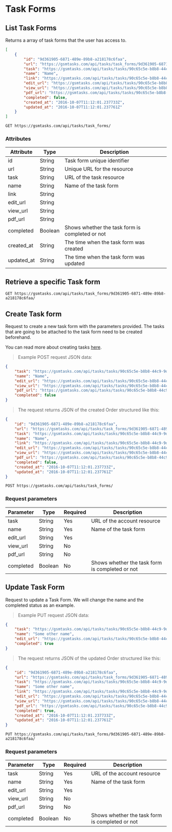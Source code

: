 # Task Forms

## List Task Forms

Returns a array of task forms that the user has access to.

```json
[
    {
        "id": "9d361905-6871-489e-89b8-a218178c6faa",
        "url": "https://gsmtasks.com/api/tasks/task_forms/9d361905-6871-489e-89b8-a218178c6faa/",
        "task": "https://gsmtasks.com/api/tasks/tasks/90c65c5e-b8b8-44c9-9d8b-cb7f91b53c38/",
        "name": "Name",
        "link": "https://gsmtasks.com/api/tasks/tasks/90c65c5e-b8b8-44c9-9d8b-cb7f91b53c38/",
        "edit_url": "https://gsmtasks.com/api/tasks/tasks/90c65c5e-b8b8-44c9-9d8b-cb7f91b53c38/",
        "view_url": "https://gsmtasks.com/api/tasks/tasks/90c65c5e-b8b8-44c9-9d8b-cb7f91b53c38/",
        "pdf_url": "https://gsmtasks.com/api/tasks/tasks/90c65c5e-b8b8-44c9-9d8b-cb7f91b53c38/",
        "completed": false,
        "created_at": "2016-10-07T11:12:01.237733Z",
        "updated_at": "2016-10-07T11:12:01.237761Z"
    }
]
```

`GET https://gsmtasks.com/api/tasks/task_forms/`

### Attributes

Attribute    | Type   | Description
------------ | ------ | -----------
id           | String | Task form unique identifier
url          | String | Unique URL for the resource
task         | String | URL of the task resource
name         | String | Name of the task form
link         | String | 
edit_url     | String | 
view_url     | String | 
pdf_url      | String | 
completed    | Boolean| Shows whether the task form is completed or not
created_at   | String | The time when the task form was created
updated_at   | String | The time when the task form was updated

## Retrieve a specific Task form

`GET https://gsmtasks.com/api/tasks/task_forms/9d361905-6871-489e-89b8-a218178c6faa/`

## Create Task form

Request to create a new task form with the parameters provided. The tasks that are going to be attached to the task form need to be created beforehand.

You can read more about creating tasks [here](#tasks).

> Example POST request JSON data:

```json
{
    "task": "https://gsmtasks.com/api/tasks/tasks/90c65c5e-b8b8-44c9-9d8b-cb7f91b53c38/",
    "name": "Name",
    "edit_url": "https://gsmtasks.com/api/tasks/tasks/90c65c5e-b8b8-44c9-9d8b-cb7f91b53c38/",
    "view_url": "https://gsmtasks.com/api/tasks/tasks/90c65c5e-b8b8-44c9-9d8b-cb7f91b53c38/",
    "pdf_url": "https://gsmtasks.com/api/tasks/tasks/90c65c5e-b8b8-44c9-9d8b-cb7f91b53c38/",
    "completed": false
}
```

> The request returns JSON of the created Order structured like this:

```json
{
    "id": "9d361905-6871-489e-89b8-a218178c6faa",
    "url": "https://gsmtasks.com/api/tasks/task_forms/9d361905-6871-489e-89b8-a218178c6faa/",
    "task": "https://gsmtasks.com/api/tasks/tasks/90c65c5e-b8b8-44c9-9d8b-cb7f91b53c38/",
    "name": "Name",
    "link": "https://gsmtasks.com/api/tasks/tasks/90c65c5e-b8b8-44c9-9d8b-cb7f91b53c38/",
    "edit_url": "https://gsmtasks.com/api/tasks/tasks/90c65c5e-b8b8-44c9-9d8b-cb7f91b53c38/",
    "view_url": "https://gsmtasks.com/api/tasks/tasks/90c65c5e-b8b8-44c9-9d8b-cb7f91b53c38/",
    "pdf_url": "https://gsmtasks.com/api/tasks/tasks/90c65c5e-b8b8-44c9-9d8b-cb7f91b53c38/",
    "completed": false,
    "created_at": "2016-10-07T11:12:01.237733Z",
    "updated_at": "2016-10-07T11:12:01.237761Z"
}
```

`POST https://gsmtasks.com/api/tasks/task_forms/`

### Request parameters

Parameter     | Type   | Required | Description
------------  | ------ | -------  | -----------
task          | String | Yes      | URL of the account resource
name          | String | Yes      | Name of the task form
edit_url      | String | Yes      |
view_url      | String | No       | 
pdf_url       | String | No       | 
completed     | Boolean| No       | Shows whether the task form is completed or not

## Update Task Form

Request to update a Task Form. We will change the name and the completed status as an example.

> Example PUT request JSON data:

```json
{
    "task": "https://gsmtasks.com/api/tasks/tasks/90c65c5e-b8b8-44c9-9d8b-cb7f91b53c38/",
    "name": "Some other name",
    "edit_url": "https://gsmtasks.com/api/tasks/tasks/90c65c5e-b8b8-44c9-9d8b-cb7f91b53c38/",
    "completed": true
}
```

> The request returns JSON of the updated Order structured like this:

```json
{
    "id": "9d361905-6871-489e-89b8-a218178c6faa",
    "url": "https://gsmtasks.com/api/tasks/task_forms/9d361905-6871-489e-89b8-a218178c6faa/",
    "task": "https://gsmtasks.com/api/tasks/tasks/90c65c5e-b8b8-44c9-9d8b-cb7f91b53c38/",
    "name": "Some other name",
    "link": "https://gsmtasks.com/api/tasks/tasks/90c65c5e-b8b8-44c9-9d8b-cb7f91b53c38/",
    "edit_url": "https://gsmtasks.com/api/tasks/tasks/90c65c5e-b8b8-44c9-9d8b-cb7f91b53c38/",
    "view_url": "https://gsmtasks.com/api/tasks/tasks/90c65c5e-b8b8-44c9-9d8b-cb7f91b53c38/",
    "pdf_url": "https://gsmtasks.com/api/tasks/tasks/90c65c5e-b8b8-44c9-9d8b-cb7f91b53c38/",
    "completed": true,
    "created_at": "2016-10-07T11:12:01.237733Z",
    "updated_at": "2016-10-07T11:12:01.237761Z"
}
```

`PUT https://gsmtasks.com/api/tasks/task_forms/9d361905-6871-489e-89b8-a218178c6faa/`

### Request parameters

Parameter     | Type   | Required | Description
------------  | ------ | -------  | -----------
task          | String | Yes      | URL of the account resource
name          | String | Yes      | Name of the task form
edit_url      | String | Yes      |
view_url      | String | No       | 
pdf_url       | String | No       | 
completed     | Boolean| No       | Shows whether the task form is completed or not